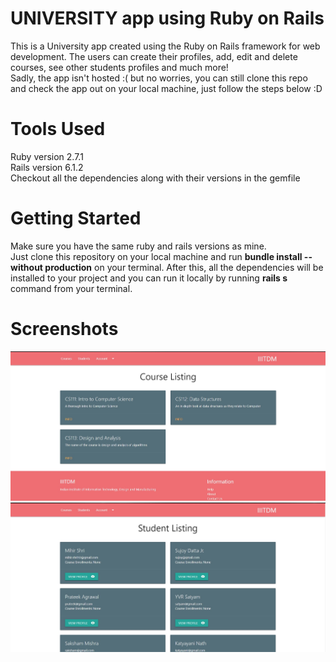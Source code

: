 # UNIVERSITY app using Ruby on Rails
This is a University app created using the Ruby on Rails framework for web development. The users can create their profiles, add, edit and delete courses, see other students profiles and much more!</br>
Sadly, the app isn't hosted :( but no worries, you can still clone this repo and check the app out on your local machine, just follow the steps below :D

# Tools Used
Ruby version 2.7.1</br>
Rails version 6.1.2</br>
Checkout all the dependencies along with their versions in the gemfile

# Getting Started
Make sure you have the same ruby and rails versions as mine. </br>
Just clone this repository on your local machine and run **bundle install --without production** on your terminal. After this, all the dependencies will be installed to your project and you can run it locally by running **rails s** command from your terminal.

# Screenshots
<img src="https://github.com/MihirShri/University-App-Ruby-on-Rails/blob/master/UnivApp1.jpg" />
<img src="https://github.com/MihirShri/University-App-Ruby-on-Rails/blob/master/UnivApp2.jpg">

